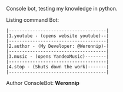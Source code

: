 Console bot, testing my knowledge in python.

Listing command Bot:


    |-------------------------------------|   
    |1.youtube - (opens website youtube)--|
    |-------------------------------------|
    |2.author - (My Developer: @Weronnip)-|
    |-------------------------------------|
    |3.music - (opens YandexMusic)--------|
    |-------------------------------------|
    |4.stop - (Shuts down the work)-------|
    |-------------------------------------|



Author ConsoleBot: **Weronnip**
